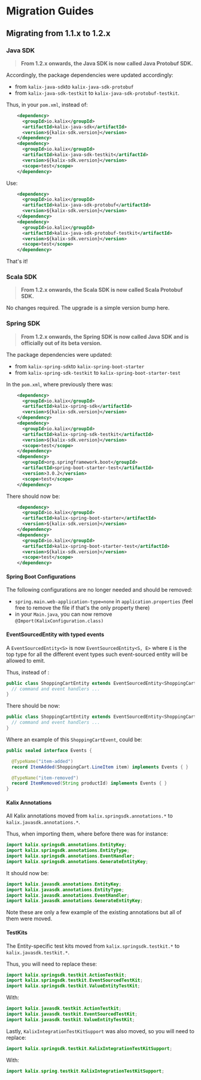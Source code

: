 # Migration Guides

## Migrating from 1.1.x to 1.2.x

### Java SDK

> **From 1.2.x onwards, the Java SDK is now called Java Protobuf SDK.**

Accordingly, the package dependencies were updated accordingly:
- from `kalix-java-sdk`to `kalix-java-sdk-protobuf`
- from `kalix-java-sdk-testkit` to `kalix-java-sdk-protobuf-testkit`.

Thus, in your `pom.xml`, instead of:

```xml
    <dependency>
      <groupId>io.kalix</groupId>
      <artifactId>kalix-java-sdk</artifactId>
      <version>${kalix-sdk.version}</version>
    </dependency>
    <dependency>
      <groupId>io.kalix</groupId>
      <artifactId>kalix-java-sdk-testkit</artifactId>
      <version>${kalix-sdk.version}</version>
      <scope>test</scope>
    </dependency>
```

Use:
```xml
    <dependency>
      <groupId>io.kalix</groupId>
      <artifactId>kalix-java-sdk-protobuf</artifactId>
      <version>${kalix-sdk.version}</version>
    </dependency>
    <dependency>
      <groupId>io.kalix</groupId>
      <artifactId>kalix-java-sdk-protobuf-testkit</artifactId>
      <version>${kalix-sdk.version}</version>
      <scope>test</scope>
    </dependency>
```

That's it!

### Scala SDK

>**From 1.2.x onwards, the Scala SDK is now called Scala Protobuf SDK.**

No changes required. The upgrade is a simple version bump here.

### Spring SDK

> **From 1.2.x onwards, the Spring SDK is now called Java SDK and is officially out of its beta version.**

The package dependencies were updated:
- from `kalix-spring-sdk`to `kalix-spring-boot-starter`
- from `kalix-spring-sdk-testkit` to `kalix-spring-boot-starter-test`

In the `pom.xml`, where previously there was:
```xml
    <dependency>
      <groupId>io.kalix</groupId>
      <artifactId>kalix-spring-sdk</artifactId>
      <version>${kalix-sdk.version}</version>
    </dependency>
    <dependency>
      <groupId>io.kalix</groupId>
      <artifactId>kalix-spring-sdk-testkit</artifactId>
      <version>${kalix-sdk.version}</version>
      <scope>test</scope>
    </dependency>
    <dependency>
      <groupId>org.springframework.boot</groupId>
      <artifactId>spring-boot-starter-test</artifactId>
      <version>3.0.2</version>
      <scope>test</scope>
    </dependency>
```

There should now be:
```xml
    <dependency>
      <groupId>io.kalix</groupId>
      <artifactId>kalix-spring-boot-starter</artifactId>
      <version>${kalix-sdk.version}</version>
    </dependency>
    <dependency>
      <groupId>io.kalix</groupId>
      <artifactId>kalix-spring-boot-starter-test</artifactId>
      <version>${kalix-sdk.version}</version>
      <scope>test</scope>
    </dependency>
```

#### Spring Boot Configurations

The following configurations are no longer needed and should be removed: 
- `spring.main.web-application-type=none` in `application.properties` (feel free to remove the file if that's the only property there)
- in your `Main.java`, you can now remove `@Import(KalixConfiguration.class)`

#### EventSourcedEntity with typed events

A `EventSourcedEntity<S>` is now `EventSourcedEntity<S, E>` where `E` is the top type for all the different event types such event-sourced entity will be allowed to emit. 

Thus, instead of :
```java
public class ShoppingCartEntity extends EventSourcedEntity<ShoppingCart> {
  // command and event handlers ...
}
```
There should be now:
```java
public class ShoppingCartEntity extends EventSourcedEntity<ShoppingCart, ShoppingCartEvent> {
  // command and event handlers ...
}
```

Where an example of this `ShoppingCartEvent`, could be:
```java
public sealed interface Events {

  @TypeName("item-added")
  record ItemAdded(ShoppingCart.LineItem item) implements Events { }

  @TypeName("item-removed")
  record ItemRemoved(String productId) implements Events { }
}
```

#### Kalix Annotations

All Kalix annotations moved from `kalix.springsdk.annotations.*` to `kalix.javasdk.annotations.*`.

Thus, when importing them, where before there was for instance:
```java
import kalix.springsdk.annotations.EntityKey;
import kalix.springsdk.annotations.EntityType;
import kalix.springsdk.annotations.EventHandler;
import kalix.springsdk.annotations.GenerateEntityKey;
```

It should now be:
```java
import kalix.javasdk.annotations.EntityKey;
import kalix.javasdk.annotations.EntityType;
import kalix.javasdk.annotations.EventHandler;
import kalix.javasdk.annotations.GenerateEntityKey;
```

Note these are only a few example of the existing annotations but all of them were moved.

#### TestKits

The Entity-specific test kits moved from `kalix.springsdk.testkit.*` to `kalix.javasdk.testkit.*`.

Thus, you will need to replace these:
```java
import kalix.springsdk.testkit.ActionTestkit;
import kalix.springsdk.testkit.EventSourcedTestKit;
import kalix.springsdk.testkit.ValueEntityTestKit;
```

With:

```java
import kalix.javasdk.testkit.ActionTestkit;
import kalix.javasdk.testkit.EventSourcedTestKit;
import kalix.javasdk.testkit.ValueEntityTestKit;
```

Lastly, `KalixIntegrationTestKitSupport` was also moved, so you will need to replace:
```java
import kalix.springsdk.testkit.KalixIntegrationTestKitSupport;
```
With:
```java
import kalix.spring.testkit.KalixIntegrationTestKitSupport;
```
